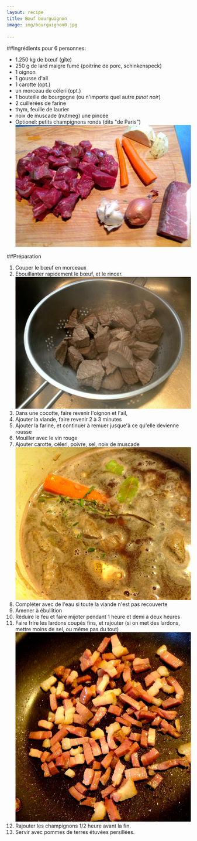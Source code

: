 ```yaml
---
layout: recipe
title: Bœuf bourguignon
image: img/bourguignon0.jpg

---
```


##Ingrédients
pour 6 personnes:

* 1.250 kg de bœuf (gîte)
* 250 g de lard maigre fumé (poitrine de porc, schinkenspeck)
* 1 oignon
* 1 gousse d'ail
* 1 carotte (opt.)
* un morceau de céleri (opt.)
* 1 bouteille de bourgogne (ou n'importe quel autre *pinot noir*)
* 2 cuillerées de farine
* thym, feuille de laurier
* noix de muscade (nutmeg) une pincée
* Optionel: petits champignons ronds (dits "de Paris")   
![image](img/bourguignon3.jpg)

##Préparation

1. Couper le bœuf en morceaux
2. Ebouillanter rapidement le bœuf, et le rincer.   
![image](img/bourguignon1.jpg)
3. Dans une cocotte, faire revenir l'oignon et l'ail,
4. Ajouter la viande, faire revenir 2 à 3 minutes
5. Ajouter la farine, et continuer à remuer jusque'à ce qu'elle devienne rousse
6. Mouiller avec le vin rouge
7. Ajouter carotte, céleri, poivre, sel, noix de muscade    
![image](img/bourguignon4.jpg)   
8. Compléter avec de l'eau si toute la viande n'est pas recouverte   
9. Amener à ébullition
10. Réduire le feu et faire mijoter pendant 1 heure et demi à deux heures  
11. Faire frire les lardons coupés fins, et rajouter (si on met des lardons, mettre moins de sel, ou même pas du tout)      
![image](img/bourguignon5.jpg) 
11. Rajouter les champignons 1/2 heure avant la fin.
12. Servir avec pommes de terres étuvées persillées.

